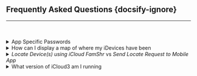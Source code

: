 ## Frequently Asked Questions {docsify-ignore}
<hr><br><br>

<details>
<summary>App Specific Passwords</summary>
<p>App Specific Passwords are not supported by iCloud3. iCloud3 is a program running on a computer, not an app running on an iDevice. It uses web service calls to request the location of the devices in the iCloud&#39;s Family Sharing List. Apps running on iDevices use a different access method that is not available by programs.</p>
</details>

<details>
<summary>How can I display a map of where my iDevices have been</summary>
<p>HA provides a Lovelace map card that will show the location track of your iDevices. Refer to the HA Map documentation on setting it up. Add each Person (person.gary) or iDevice (device<em>tracker.gary</em>_iphone)  you want to track on the Map configuration screen in the Entity field. </p>
</details>

<details>
<summary><i>Locate Device(s) using iCloud FamShr</i> vs <i>Send Locate Request to Mobile App</i> </summary>
<p>Both options will try to locate the iDevice. However:</p>
<ul>
<li><p><em>FamShr Locate</em> - (Preferred) iCloud3 requests the location from iCloud Location Services and gets an immediate response with it&#39;s location. It also gets the location of the other devices in the Family Sharing list. </p>
</li>
<li><p><em>Mobile App Request</em> - iCloud3 sends a message to that iDevice asking for it&#39;s location and then waits for a response. There may be a delay in providing the location if the device is asleep, the Mobile App is not loaded and running or if it is running in the background.</p>
</li>
</ul>
</details>

<details>
<summary>What version of iCloud3 am I running</summary>
<p><strong>HACS Version</strong>

HACS displays information about the version of iCloud3 it has downloaded. HACS keeps that version number in it's database to be able to identify when an update is available.
<img src="../icloud3_v3_docs/images/version-hacs.png">
<p><em>This version may or may not be the version of iCloud3 you are running. The only way to know is to look at iCloud3 itself,</em></p>
<p><strong>Version of iCloud3 that is Running</strong>

The version that is running on your system might not be the actual version of iCloud3 that HACS thinks is installed and running. The only way to know is to verify the version in iCloud3 itself.  The following screens highlight the version number running in red.</p>
<ul>
<li>On the <em>device</em>tracker.[devicename]* attributes for every device being tracked by iCloud3.</li>
<li>In the <em>Event Log</em> when iCloud3 starts at the beginning and end of the startup process.</li>
<li>In the <em>Event Log</em> when you hover a mouse over the Actions list or when you open the Actions list. </li>
<li>In the iCloud3 configuration file <em>config./storage/icloud3</em> (admin rights must be enabled)</li>
<li>In the <em>config/icloud3-0.log</em> log file.</li>
</ul>
<img src="../icloud3_v3_docs/images/version-running.png">
</details>

